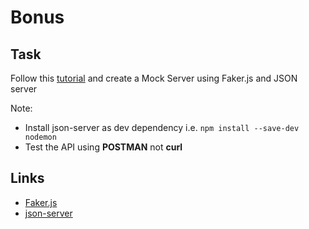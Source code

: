 # Bonus

## Task

Follow this [tutorial](https://itnext.io/how-to-generate-mock-data-using-faker-js-and-json-server-1d17007a08e4) and create a Mock Server using Faker.js and JSON server

Note:

- Install json-server as dev dependency i.e. `npm install --save-dev nodemon`
- Test the API using **POSTMAN** not **curl**

## Links

- [Faker.js](https://fakerjs.dev/api/)
- [json-server](https://github.com/typicode/json-server)
